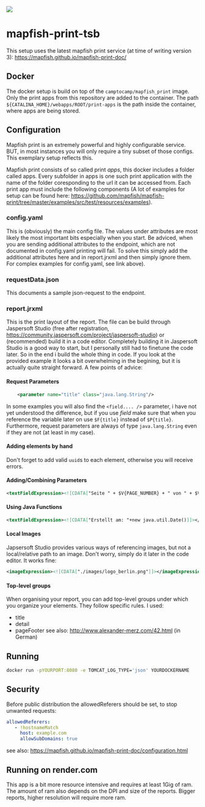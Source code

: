 ![](https://img.shields.io/badge/Build%20with%20%E2%9D%A4%EF%B8%8F-at%20Technologiesitftung%20Berlin-blue)

# mapfish-print-tsb
This setup uses the latest mapfish print service (at time of writing version 3): https://mapfish.github.io/mapfish-print-doc/

## Docker
The docker setup is build on top of the `camptocamp/mapfish_print` image. Only the print apps from this repository are added to the container. The path `${CATALINA_HOME}/webapps/ROOT/print-apps` is the path inside the container, where apps are being stored.

## Configuration
Mapfish print is an extremely powerful and highly configurable service. BUT, in most instances you will only require a tiny subset of those configs. This exemplary setup reflects this.

Mapfish print consists of so called print *apps*, this docker includes a folder called apps. Every subfolder in apps is one such print application with the name of the folder coresponding to the url it can be accessed from. Each print app must include the following components (A lot of examples for setup can be found here: https://github.com/mapfish/mapfish-print/tree/master/examples/src/test/resources/examples).

### config.yaml
This is (obviously) the main config file. The values under attributes are most likely the most important bits especially when you start. Be adviced, when you are sending additional attributes to the endpoint, which are not documented in config.yaml printing will fail. To solve this simply add the additional attributes here and in report.jrxml and then simply ignore them. For complex examples for config.yaml, see link above).

### requestData.json
This documents a sample json-request to the endpoint.

### report.jrxml
This is the print layout of the report. The file can be build through Jaspersoft Studio (free after registration, https://community.jaspersoft.com/project/jaspersoft-studio) or (recommended) build it in a code editor. Completely building it in Jaspersoft Studio is a good way to start, but I personally still had to finetune the code later. So in the end i build the whole thing in code. If you look at the provided example it looks a bit overwhelming in the begining, but it is actually quite straight forward. A few points of advice:

#### Request Parameters
```xml
	<parameter name="title" class="java.lang.String"/>
```
In some examples you will also find the `<field.... />` parameter, i have not yet understood the difference, but if you use *field* make sure that when you reference the variable later on use `$F{title}` instead of `$P{title}`.
Furthermore, request parameters are always of type `java.lang.String` even if they are not (at least in my case).

#### Adding elements by hand
Don't forget to add valid `uuid`s to each element, otherwise you will receive errors.

#### Adding/Combining Parameters
```xml
<textFieldExpression><![CDATA["Seite " + $V{PAGE_NUMBER} + " von " + $V{PAGE_COUNT}]]></textFieldExpression>
```

#### Using Java Functions
```xml
<textFieldExpression><![CDATA["Erstellt am: "+new java.util.Date()]]></textFieldExpression>
```

#### Local Images
Japsersoft Studio provides various ways of referencing images, but not a local/relative path to an image. Don't worry, simply do it later in the code editor. It works fine:
```xml
<imageExpression><![CDATA["./images/logo_berlin.png"]]></imageExpression>
```

#### Top-level groups
When organising your report, you can add top-level groups under which you organize your elements. They follow specific rules. I used:
- title
- detail
- pageFooter
see also: http://www.alexander-merz.com/42.html (in German)

## Running
```bash
docker run -pYOURPORT:8080 -e TOMCAT_LOG_TYPE='json' YOURDOCKERNAME
```

## Security
Before public distribution the allowedReferers should be set, to stop unwanted requests:

```yaml
allowedReferers:
   - !hostnameMatch
     host: example.com
     allowSubDomains: true
```

see also: https://mapfish.github.io/mapfish-print-doc/configuration.html

## Running on render.com
This app is a bit more resource intensive and requires at least 1Gig of ram. The amount of ram also depends on the DPI and size of the reports. Bigger reports, higher resolution will require more ram.
